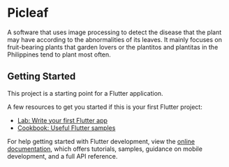 # Picleaf

A software that uses image processing to detect the disease that the plant may have according to the abnormalities of its leaves. It mainly focuses on fruit-bearing plants that garden lovers or the plantitos and plantitas in the Philippines tend to plant most often.

## Getting Started

This project is a starting point for a Flutter application.

A few resources to get you started if this is your first Flutter project:

- [Lab: Write your first Flutter app](https://docs.flutter.dev/get-started/codelab)
- [Cookbook: Useful Flutter samples](https://docs.flutter.dev/cookbook)

For help getting started with Flutter development, view the
[online documentation](https://docs.flutter.dev/), which offers tutorials,
samples, guidance on mobile development, and a full API reference.
